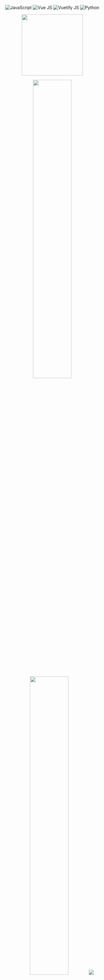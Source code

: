 <!-- ![F](https://github.com/shinjitsue/shinjitsue/assets/71762653/40046547-4165-4375-910b-5c8f60b85a5c) -->

<p align="center">
  <img src="https://img.shields.io/badge/JavaScript-%231e1e1e.svg?style=for-the-badge&logo=JavaScript&logoColor=D50000" alt="JavaScript" />
  <img src="https://img.shields.io/badge/Vue.js-%231e1e1e.svg?style=for-the-badge&logo=Vue.js&logoColor=D50000" alt="Vue JS" />
  <img src="https://img.shields.io/badge/Vuetify.js-%231e1e1e.svg?style=for-the-badge&logo=Vuetify&logoColor=D50000" alt="Vuetify JS" />
  <img src="https://img.shields.io/badge/python-%231e1e1e.svg?style=for-the-badge&logo=python&logoColor=D50000" alt="Python" />
</p>

<div align="center">
  <img src = "https://github.com/shinjitsue/shinjitsue/assets/71762653/b917dd38-ef9b-45e2-92ed-7ec42c9ea6fe" width=200 />
</div>

<p align="center">
  <img height="50%" width="auto" src ="https://github-readme-stats.vercel.app/api?username=shinjitsue&show_icons=true&count_private=true&theme=darcula&hide_border=true&hide=issues&bg_color=00000000&title_color=D50000">
  <img height="50%" width="auto" src ="https://github-readme-stats.vercel.app/api/top-langs/?username=shinjitsue&layout=compact&hide_border=true&theme=darcula&bg_color=00000000&langs_count=6&exclude_repo=Pacman-AI&title_color=D50000">
  <img src ="https://github-readme-streak-stats.herokuapp.com?user=shinjitsue&theme=youtube-dark&hide_border=true&background=FFFFFF00">
</p>

<p align="center">
  <img src="https://visitcount.itsvg.in/api?id=shinjitsue&label=Views&color=4&icon=5&pretty=true)](https://visitcount.itsvg.in">
</p>

<!-- h4ck{yo!_I'm_W4tch1ng_y0u} -->
